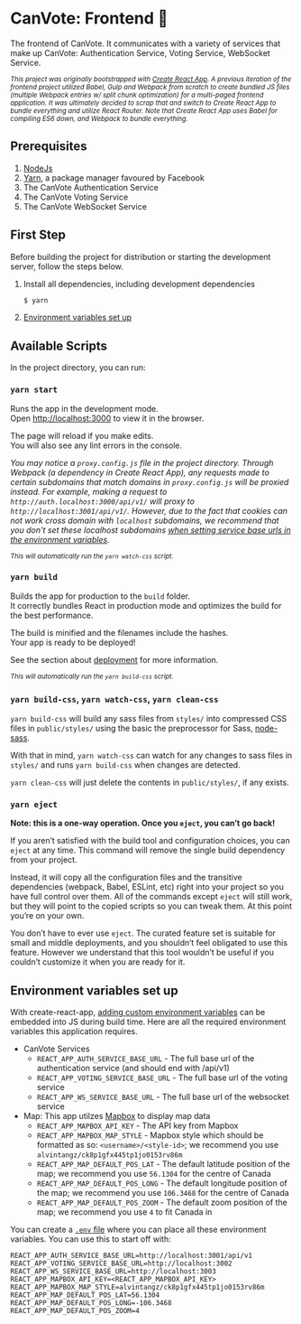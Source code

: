 # CanVote: Frontend :page_facing_up:

The frontend of CanVote. It communicates with a variety of services that make up CanVote: Authentication Service, Voting Service, WebSocket Service.

<small>*This project was originally bootstrapped with [Create React App](https://github.com/facebook/create-react-app). A previous iteration of the frontend project utilized Babel, Gulp and Webpack from scratch to create bundled JS files (multiple Webpack entries w/ split chunk optimization) for a multi-paged frontend application. It was ultimately decided to scrap that and switch to Create React App to bundle everything and utilize React Router. Note that Create React App uses Babel for compiling ES6 down, and Webpack to bundle everything.*</small>

## Prerequisites

1. [NodeJs](https://nodejs.org/)
2. [Yarn](https://yarnpkg.com/getting-started/install), a package manager favoured by Facebook
3. The CanVote Authentication Service
4. The CanVote Voting Service
5. The CanVote WebSocket Service

## First Step

Before building the project for distribution or starting the development server, follow the steps below.

1. Install all dependencies, including development dependencies
    ```bash
    $ yarn
    ```
2. [Environment variables set up](#environment-variables-set-up)

## Available Scripts

In the project directory, you can run:

### `yarn start`

Runs the app in the development mode.<br />
Open [http://localhost:3000](http://localhost:3000) to view it in the browser.

The page will reload if you make edits.<br />
You will also see any lint errors in the console.

*You may notice a `proxy.config.js` file in the project directory. Through Webpack (a dependency in Create React App), any requests made to certain subdomains that match domains in `proxy.config.js` will be proxied instead. For example, making a request to `http://auth.localhost:3000/api/v1/` will proxy to `http://localhost:3001/api/v1/`. However, due to the fact that cookies can not work cross domain with `localhost` subdomains, we recommend that you don't set these localhost subdomains [when setting service base urls in the environment variables](#environment-variables-set-up).*

<small>*This will automatically run the `yarn watch-css` script.*</small>

### `yarn build`

Builds the app for production to the `build` folder.<br />
It correctly bundles React in production mode and optimizes the build for the best performance.

The build is minified and the filenames include the hashes.<br />
Your app is ready to be deployed!

See the section about [deployment](https://facebook.github.io/create-react-app/docs/deployment) for more information.

<small>*This will automatically run the `yarn build-css` script.*</small>

### `yarn build-css`, `yarn watch-css`, `yarn clean-css`

`yarn build-css` will build any sass files from `styles/` into compressed CSS files in `public/styles/` using the basic the preprocessor for Sass, [node-sass](https://github.com/sass/node-sass).

With that in mind, `yarn watch-css` can watch for any changes to sass files in `styles/` and runs `yarn build-css` when changes are detected.

`yarn clean-css` will just delete the contents in `public/styles/`, if any exists.

### `yarn eject`

**Note: this is a one-way operation. Once you `eject`, you can’t go back!**

If you aren’t satisfied with the build tool and configuration choices, you can `eject` at any time. This command will remove the single build dependency from your project.

Instead, it will copy all the configuration files and the transitive dependencies (webpack, Babel, ESLint, etc) right into your project so you have full control over them. All of the commands except `eject` will still work, but they will point to the copied scripts so you can tweak them. At this point you’re on your own.

You don’t have to ever use `eject`. The curated feature set is suitable for small and middle deployments, and you shouldn’t feel obligated to use this feature. However we understand that this tool wouldn’t be useful if you couldn’t customize it when you are ready for it.

## Environment variables set up

With create-react-app, [adding custom environment variables](https://create-react-app.dev/docs/adding-custom-environment-variables/) can be embedded into JS during build time. Here are all the required environment variables this application requires.

- CanVote Services
    - `REACT_APP_AUTH_SERVICE_BASE_URL` - The full base url of the authentication service (and should end with /api/v1)
    - `REACT_APP_VOTING_SERVICE_BASE_URL` - The full base url of the voting service
    - `REACT_APP_WS_SERVICE_BASE_URL` - The full base url of the websocket service
- Map: This app utilzes [Mapbox](https://www.mapbox.com/) to display map data
    - `REACT_APP_MAPBOX_API_KEY` - The API key from Mapbox
    - `REACT_APP_MAPBOX_MAP_STYLE` - Mapbox style which should be formatted as so: `<username>/<style-id>`; we recommend you use `alvintangz/ck8p1gfx445tp1jo0153rv86m`
    - `REACT_APP_MAP_DEFAULT_POS_LAT` - The default latitude position of the map; we recommend you use `56.1304` for the centre of Canada
    - `REACT_APP_MAP_DEFAULT_POS_LONG` - The default longitude position of the map; we recommend you use `106.3468` for the centre of Canada
    - `REACT_APP_MAP_DEFAULT_POS_ZOOM` - The default zoom position of the map; we recommend you use `4` to fit Canada in

You can create a [`.env` file](https://create-react-app.dev/docs/adding-custom-environment-variables/#adding-development-environment-variables-in-env) where you can place all these environment variables. You can use this to start off with:

```
REACT_APP_AUTH_SERVICE_BASE_URL=http://localhost:3001/api/v1
REACT_APP_VOTING_SERVICE_BASE_URL=http://localhost:3002
REACT_APP_WS_SERVICE_BASE_URL=http://localhost:3003
REACT_APP_MAPBOX_API_KEY=<REACT_APP_MAPBOX_API_KEY>
REACT_APP_MAPBOX_MAP_STYLE=alvintangz/ck8p1gfx445tp1jo0153rv86m
REACT_APP_MAP_DEFAULT_POS_LAT=56.1304
REACT_APP_MAP_DEFAULT_POS_LONG=-106.3468
REACT_APP_MAP_DEFAULT_POS_ZOOM=4
```
